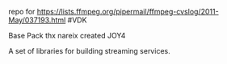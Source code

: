 repo for https://lists.ffmpeg.org/pipermail/ffmpeg-cvslog/2011-May/037193.html
#VDK

Base Pack thx nareix created JOY4

A set of libraries for building streaming services.
